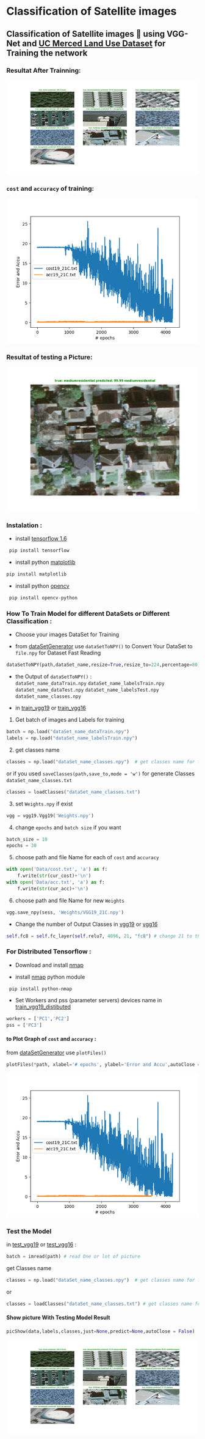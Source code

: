 # Classification of Satellite images

## Classification of Satellite images :rocket: using VGG-Net and [UC Merced Land Use Dataset](http://weegee.vision.ucmerced.edu/datasets/landuse.html) for Training the network
### Resultat After Trainning: 

![afterTrain](images/afterTrain.png 'afterTrain')
### `cost` and `accuracy` of training: 
![graph](images/graph.png 'graph')

### Resultat of testing a Picture: 

![testing](images/testing.png 'testing')
### Instalation :

* install [tensorflow 1.6](https://github.com/SakhriHoussem/How-to-install-tensorflow-gpu)
```python
 pip install tensorflow
 ```
* install python [matplotlib](https://matplotlib.org/)
```python
pip install matplotlib
```
* install python [opencv](https://pypi.org/project/opencv-python/)
```python
 pip install opencv-python
 ```
### How To Train Model for different DataSets or Different Classification :

* Choose your images DataSet for Training

* from [dataSetGenerator](dataSetGenerator.py) use `dataSetToNPY()` to Convert Your DataSet to `file.npy` for Dataset Fast Reading   
 
 ```python
dataSetToNPY(path,dataSet_name,resize=True,resize_to=224,percentage=80) 
 ```
* the Output of `dataSetToNPY()` :      
`dataSet_name_dataTrain.npy` `dataSet_name_labelsTrain.npy`
`dataSet_name_dataTest.npy` `dataSet_name_labelsTest.npy` `dataSet_name_classes.npy`
   
* in [train_vgg19](train_vgg19.py) or [train_vgg16](train_vgg16.py)     
   
 1. Get batch of images and Labels for training 
 ```python
 batch = np.load("dataSet_name_dataTrain.npy")
labels = np.load("dataSet_name_labelsTrain.npy")
```     

 2. get classes name
 ```python
 classes = np.load("dataSet_name_classes.npy")  # get classes name for file.txt
 ```
 or if you used `saveClasses(path,save_to,mode = 'w')` for generate Classes `dataSet_name_classes.txt`
 
```python
classes = loadClasses("dataSet_name_classes.txt")
``` 

 3. set `Weights.npy` if exist 
 ```python
 vgg = vgg19.Vgg19('Weights.npy')
 ```
 
 4. change `epochs` and `batch size` if you want
```python
batch_size = 10
epochs = 30
```

 5. choose  path and file Name for each of `cost` and `accuracy`
```python
with open('Data/cost.txt', 'a') as f:
    f.write(str(cur_cost)+'\n')
with open('Data/acc.txt', 'a') as f:
    f.write(str(cur_acc)+'\n')
```

 6. choose  path and file Name for new `Weights`
```python
vgg.save_npy(sess, 'Weights/VGG19_21C.npy')
```

- Change the number of Output Classes in [vgg19](vgg19/vgg19_trainable.py) or  [vgg16](vgg16/vgg16_trainable.py)
```python
self.fc8 = self.fc_layer(self.relu7, 4096, 21, "fc8") # change 21 to the number of classes you need
```
### For Distributed Tensorflow :

* Download and install [nmap](https://nmap.org/)
 
* install [nmap](https://pypi.org/project/python-nmap/) python module
```
 pip install python-nmap
```
* Set Workers and pss (parameter servers) devices name in [train_vgg19_distibuted](train_vgg19_distibuted.py)
 ```python
workers = ['PC1','PC2']
pss = ['PC3']
 ```
 
#### to Plot Graph of `cost` and `accuracy` :
 
from [dataSetGenerator](dataSetGenerator.py) use `plotFiles()`

```python
plotFiles(*path, xlabel='# epochs', ylabel='Error and Accu',autoClose = False)
```
![graph](images/graph.png 'graph')

### Test the Model

in [test_vgg19](test_vgg19.py) or [test_vgg16](test_vgg16.py) :
```python
batch = imread(path) # read One or lot of picture
```
get Classes name

 ```python
 classes = np.load("dataSet_name_classes.npy")  # get classes name for file.npy
 ```
or 
```python
classes = loadClasses("dataSet_name_classes.txt") # get classes name for file.txt
```
#### Show picture With Testing Model Result 
```python
picShow(data,labels,classes,just=None,predict=None,autoClose = False)
```
![afterTrain](images/afterTrain.png 'afterTrain')
